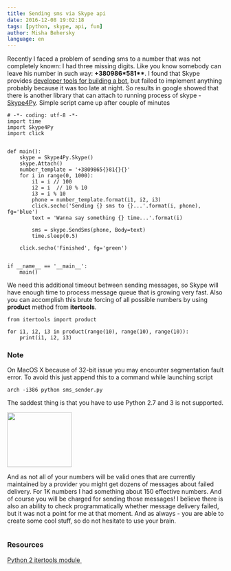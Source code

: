 ```yaml
---
title: Sending sms via Skype api
date: 2016-12-08 19:02:18
tags: [python, skype, api, fun]
author: Misha Behersky
language: en
---
```


<p>Recently I faced a problem of sending sms to a number that was not completely known: I had three missing digits. Like you know somebody can leave his number in such way: <strong>+380986*581**</strong>. I found that Skype provides <a href="https://docs.botframework.com/en-us/skype/getting-started" target="_blank">developer tools for building a bot,</a> but failed to implement anything probably because it was too late at night. So results in google showed that there is another library that can attach to running process of skype - <a href="https://github.com/Skype4Py/Skype4Py" target="_blank">Skype4Py</a>. Simple script came up after couple of minutes</p>

<pre>
<code class="language-python"># -*- coding: utf-8 -*-
import time
import Skype4Py
import click


def main():
    skype = Skype4Py.Skype()
    skype.Attach()
    number_template = '+3809865{}81{}{}'
    for i in range(0, 1000):
        i1 = i // 100
        i2 = i  // 10 % 10
        i3 = i % 10
        phone = number_template.format(i1, i2, i3)
        click.secho('Sending {} sms to {}...'.format(i, phone), fg='blue')
        text = 'Wanna say something {} time...'.format(i)

        sms = skype.SendSms(phone, Body=text)
        time.sleep(0.5)

    click.secho('Finished', fg='green')


if __name__ == '__main__':
    main()</code></pre>

<p>We need this additional timeout between sending messages, so Skype will have enough time to process message&nbsp;queue that is growing very fast. Also you can accomplish this brute forcing of all possible numbers by using <strong>product</strong> method from <strong>itertools</strong>.</p>

<pre>
<code class="language-python">from itertools import product

for i1, i2, i3 in product(range(10), range(10), range(10)):
    print(i1, i2, i3)</code></pre>

<h3>Note</h3>

<p>On MacOS X because of 32-bit issue you may encounter segmentation fault error.&nbsp;To avoid this just append this to a command while launching script</p>

<pre>
<code class="language-bash">arch -i386 python sms_sender.py</code></pre>

<p>The saddest thing is that you have to use Python 2.7 and 3 is not supported.</p>

<p><img alt="" src="/img/article/294de1445dc53518aae9c1a404e0a92e.png" style="height:127px; width:150px" /></p>

<p>And as not all of your numbers will be valid ones that are currently maintained by a provider you might get dozens of messages about failed delivery. For 1K numbers I had something about 150 effective numbers. And of course you will be charged for sending those messages! I believe there is also an ability to check programmatically whether message delivery failed, but it was not a point for me at that moment. And as always - you are able to create some cool stuff, so do not hesitate to use your brain.</p>

<p><img alt="" src="/img/article/07f37a4a1082341ea92ae45d33e5e4d0.png" /></p>

<h3>Resources</h3>

<p><a href="https://docs.python.org/2/library/itertools.html#itertools.product" target="_blank">Python 2 itertools module&nbsp;</a></p>
